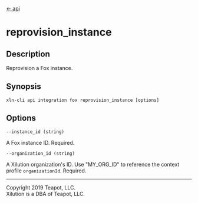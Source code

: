 [<- api](../../../api/index.md)

# reprovision_instance

## Description

Reprovision a Fox instance.

## Synopsis

```
xln-cli api integration fox reprovision_instance [options]
```

## Options

`--instance_id (string)`

A Fox instance ID. Required.

`--organization_id (string)`

A Xilution organization's ID. Use "MY_ORG_ID" to reference the context profile `organizationId`. Required.

---
Copyright 2019 Teapot, LLC.  
Xilution is a DBA of Teapot, LLC.
